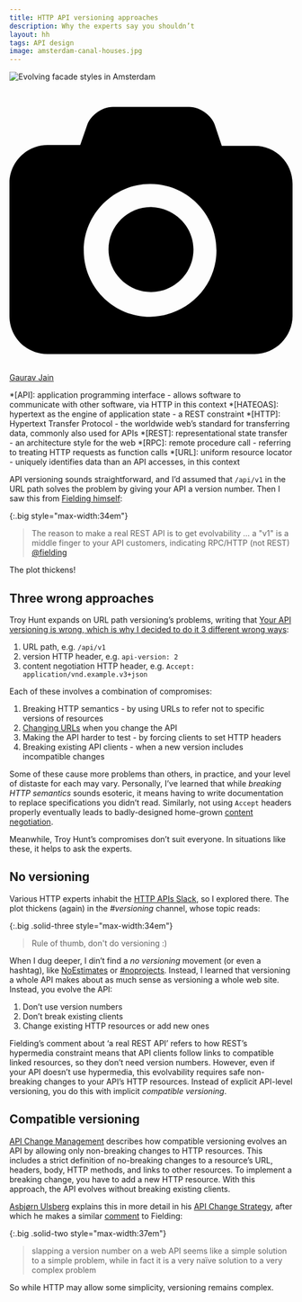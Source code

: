 ```yaml
---
title: HTTP API versioning approaches
description: Why the experts say you shouldn’t
layout: hh
tags: API design
image: amsterdam-canal-houses.jpg
---
```


![Evolving facade styles in Amsterdam](amsterdam-canal-houses.jpg)

<a class="unsplash" href="https://unsplash.com/photos/2K2SR19RLg8" rel="noopener noreferrer"><span><svg xmlns="http://www.w3.org/2000/svg" viewBox="0 0 32 32"><title>unsplash-logo</title><path d="M20.8 18.1c0 2.7-2.2 4.8-4.8 4.8s-4.8-2.1-4.8-4.8c0-2.7 2.2-4.8 4.8-4.8 2.7.1 4.8 2.2 4.8 4.8zm11.2-7.4v14.9c0 2.3-1.9 4.3-4.3 4.3h-23.4c-2.4 0-4.3-1.9-4.3-4.3v-15c0-2.3 1.9-4.3 4.3-4.3h3.7l.8-2.3c.4-1.1 1.7-2 2.9-2h8.6c1.2 0 2.5.9 2.9 2l.8 2.4h3.7c2.4 0 4.3 1.9 4.3 4.3zm-8.6 7.5c0-4.1-3.3-7.5-7.5-7.5-4.1 0-7.5 3.4-7.5 7.5s3.3 7.5 7.5 7.5c4.2-.1 7.5-3.4 7.5-7.5z"></path></svg></span><span>Gaurav Jain</span></a>

*[API]: application programming interface - allows software to communicate with other software, via HTTP in this context
*[HATEOAS]: hypertext as the engine of application state - a REST constraint
*[HTTP]: Hypertext Transfer Protocol - the worldwide web’s standard for transferring data, commonly also used for APIs
*[REST]: representational state transfer - an architecture style for the web
*[RPC]: remote procedure call - referring to treating HTTP requests as function calls
*[URL]: uniform resource locator - uniquely identifies data than an API accesses, in this context

API versioning sounds straightforward, and I’d assumed that `/api/v1` in the URL path solves the problem by giving your API a version number.
Then I saw this from [Fielding himself](https://en.wikipedia.org/wiki/Roy_Fielding):

{:.big style="max-width:34em"}
> The reason to make a real REST API is to get evolvability … 
> a "v1" is a middle finger to your API customers, indicating RPC/HTTP (not REST)
> [@fielding](https://twitter.com/fielding/status/376835835670167552)

The plot thickens!


## Three wrong approaches

Troy Hunt expands on URL path versioning’s problems, writing that
[Your API versioning is wrong, which is why I decided to do it 3 different wrong ways](https://www.troyhunt.com/your-api-versioning-is-wrong-which-is/):

1. URL path, e.g. `/api/v1`
2. version HTTP header, e.g. `api-version: 2`
3. content negotiation HTTP header, e.g. `Accept: application/vnd.example.v3+json `

Each of these involves a combination of compromises:

1. Breaking HTTP semantics - by using URLs to refer not to specific versions of resources
2. [Changing URLs](https://www.w3.org/Provider/Style/URI.html) when you change the API
3. Making the API harder to test - by forcing clients to set HTTP headers
4. Breaking existing API clients - when a new version includes incompatible changes

Some of these cause more problems than others, in practice, and your level of distaste for each may vary.
Personally, I’ve learned that while _breaking HTTP semantics_ sounds esoteric,
it means having to write documentation to replace specifications you didn’t read.
Similarly, not using `Accept` headers properly eventually leads to badly-designed home-grown
[content negotiation](https://en.wikipedia.org/wiki/Content_negotiation).

Meanwhile, Troy Hunt’s compromises don’t suit everyone.
In situations like these, it helps to ask the experts.

## No versioning

Various HTTP experts inhabit the [HTTP APIs Slack](http://slack.httpapis.com), so I explored there.
The plot thickens (again) in the _#versioning_ channel, whose topic reads:

{:.big .solid-three style="max-width:34em"}
> Rule of thumb, don't do versioning :)

When I dug deeper, I din’t find a _no versioning_ movement (or even a hashtag), like
[NoEstimates](https://ronjeffries.com/xprog/articles/the-noestimates-movement/) or
[#noprojects](https://noprojects.org).
Instead, I learned that versioning a whole API makes about as much sense as versioning a whole web site.
Instead, you evolve the API:

1. Don’t use version numbers
2. Don’t break existing clients
3. Change existing HTTP resources or add new ones

Fielding’s comment about ‘a real REST API’ refers to how REST’s hypermedia constraint means that API clients follow links to compatible linked resources, so they don’t need version numbers.
However, even if your API doesn’t use hypermedia, this evolvability requires safe non-breaking changes to your API’s HTTP resources.
Instead of explicit API-level versioning, you do this with implicit _compatible versioning_.

## Compatible versioning

[API Change Management](https://medium.com/good-api/api-change-management-2fe5bba32e9b)
describes how compatible versioning evolves an API by allowing only non-breaking changes to HTTP resources.
This includes a strict definition of no-breaking changes to a resource’s URL, headers, body, HTTP methods, and links to other resources.
To implement a breaking change, you have to add a new HTTP resource.
With this approach, the API evolves without breaking existing clients.

[Asbjørn Ulsberg](https://asbjor.nu) explains this in more detail in his
[API Change Strategy](https://nordicapis.com/api-change-strategy/),
after which he makes a similar [comment](http://disq.us/p/2fkzd4w) to Fielding:

{:.big .solid-two style="max-width:37em"}
> slapping a version number on a web API seems like a simple solution to a simple problem,
> while in fact it is a very naïve solution to a very complex problem

So while HTTP may allow some simplicity, versioning remains complex.
